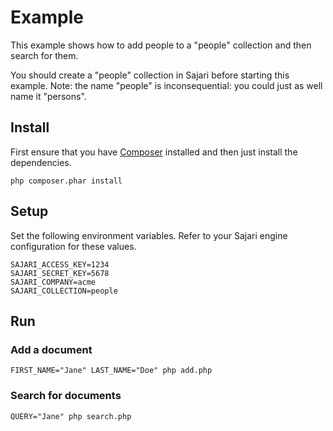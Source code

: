 # Example

This example shows how to add people to a "people" collection and then search
for them.

You should create a "people" collection in Sajari before starting this example.
Note: the name "people" is inconsequential: you could just as well name it
"persons".

## Install

First ensure that you have [Composer](https://getcomposer.org) installed and
then just install the dependencies.

```
php composer.phar install
```

## Setup

Set the following environment variables. Refer to your Sajari engine configuration for these values.

```
SAJARI_ACCESS_KEY=1234
SAJARI_SECRET_KEY=5678
SAJARI_COMPANY=acme
SAJARI_COLLECTION=people
```

## Run

### Add a document

```
FIRST_NAME="Jane" LAST_NAME="Doe" php add.php
```

### Search for documents

```
QUERY="Jane" php search.php
```
